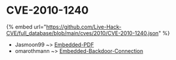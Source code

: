 # CVE-2010-1240
{% embed url="https://github.com/Live-Hack-CVE/full_database/blob/main/cves/2010/CVE-2010-1240.json" %}

* Jasmoon99 ~> [Embedded-PDF](https://www.alice-snow.ru/2010/database/cve-2010-1240/embedded-pdf-jasmoon99)
* omarothmann ~> [Embedded-Backdoor-Connection](https://www.alice-snow.ru/2010/database/cve-2010-1240/embedded-backdoor-connection-omarothmann)